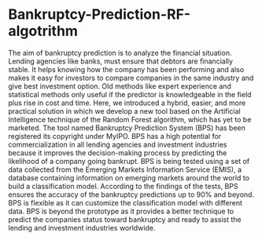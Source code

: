 # Bankruptcy-Prediction-RF-algotrithm
The aim of bankruptcy prediction is to analyze the financial situation. Lending agencies like banks, must ensure that debtors are financially stable. It helps knowing how the company has been performing and also makes it easy for investors to compare companies in the same industry and give best investment option. Old methods like expert experience and statistical methods only useful if the predictor is knowledgeable in the field plus rise in cost and time. Here, we introduced a hybrid, easier, and more practical solution in which we develop a new tool based on the Artificial Intelligence technique of the Random Forest algorithm, which has yet to be marketed. The tool named Bankruptcy Prediction System (BPS) has been registered its copyright under MyIPO. BPS has a high potential for commercialization in all lending agencies and investment industries because it improves the decision-making process by predicting the likelihood of a company going bankrupt. BPS is being tested using a set of data collected from the Emerging Markets Information Service (EMIS), a database containing information on emerging markets around the world to build a classification model. According to the findings of the tests, BPS ensures the accuracy of the bankruptcy predictions up to 90% and beyond. BPS is flexible as it can customize the classification model with different data. BPS is beyond the prototype as it provides a better technique to predict the companies status toward bankruptcy and ready to assist the lending and investment industries worldwide.
